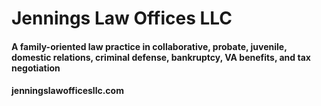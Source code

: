 # Jennings Law Offices LLC

#### A family-oriented law practice in collaborative, probate, juvenile, domestic relations, criminal defense, bankruptcy, VA benefits, and tax negotiation

#### jenningslawofficesllc.com
